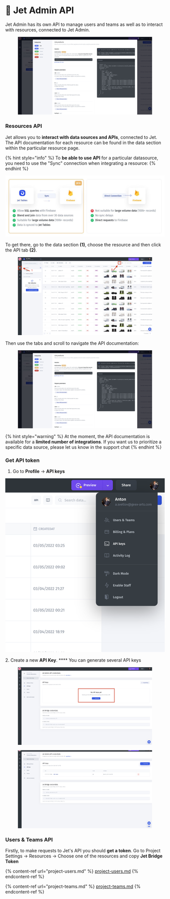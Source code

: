 # 🛫 Jet Admin API

Jet Admin has its own API to manage users and teams as well as to interact with resources, connected to Jet Admin.

<figure><img src="../../.gitbook/assets/api1.jpg" alt=""><figcaption></figcaption></figure>

### Resources API

Jet allows you to **interact with data sources and APIs**, connected to Jet. The API documentation for each resource can be found in the data section within the particular resource page.&#x20;

{% hint style="info" %}
To **be able to use API** for a particular datasource, you need to use the "Sync" connection when integrating a resource:
{% endhint %}

![](../../.gitbook/assets/xgncf.JPG)

To get there, go to the data section **(1)**, choose the resource and then click the API tab **(2)**.

<figure><img src="../../.gitbook/assets/api0 (1).jpg" alt=""><figcaption></figcaption></figure>

Then use the tabs and scroll to navigate the API documentation:

<figure><img src="../../.gitbook/assets/api1 (2).jpg" alt=""><figcaption></figcaption></figure>

{% hint style="warning" %}
At the moment, the API documentation is available for a **limited number of integrations**. If you want us to prioritize a specific data source, please let us know in the support chat
{% endhint %}

### Get API token

1. Go to **Profile** -> **API keys**

****![](<../../.gitbook/assets/image (11).png>)****

&#x20;

2\. Create a new **API Key**. **** You can generate several API keys

<figure><img src="../../.gitbook/assets/api2 (1).jpg" alt=""><figcaption></figcaption></figure>



<figure><img src="../../.gitbook/assets/api3 (2).jpg" alt=""><figcaption></figcaption></figure>

### Users & Teams API

Firstly, to make requests to Jet's API you should **get a token**. Go to Project Settings -> Resources ->  Choose one of the resources and copy **Jet Bridge Token**

{% content-ref url="project-users.md" %}
[project-users.md](project-users.md)
{% endcontent-ref %}

{% content-ref url="project-teams.md" %}
[project-teams.md](project-teams.md)
{% endcontent-ref %}

